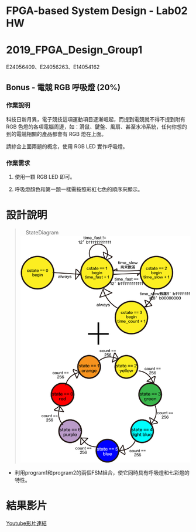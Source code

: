 # FPGA-based System Design - Lab02 HW
# 2019_FPGA_Design_Group1
E24056409、E24056263、E14054162

## Bonus - 電競 RGB 呼吸燈 (20%)

### 作業說明

科技日新月異，電子競技這項運動項目逐漸崛起，而提到電競就不得不提到附有 RGB 色燈的各項電腦周邊，如：滑鼠、鍵盤、風扇、甚至水冷系統，任何你想的到的電競相關的產品都會有 RGB 燈在上面。

請綜合上面兩題的概念，使用 RGB LED 實作呼吸燈。

### 作業需求

1. 使用一顆 RGB LED 即可。

2. 呼吸燈顏色和第一題一樣需按照彩虹七色的順序來顯示。

# 設計說明
>　StateDiagram
![fsm](images/FPGA_Lab02_bo.png)
 - 利用program1和program2的兩個FSM組合，使它同時具有呼吸燈和七彩燈的特性。

# 結果影片
[Youtube影片連結](https://youtu.be/aP2kHbCZzTk)

